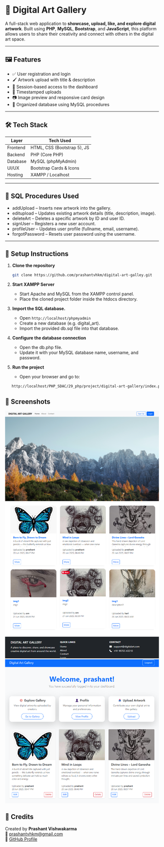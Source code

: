 # 🎨 Digital Art Gallery

A full-stack web application to **showcase, upload, like, and explore digital artwork**. Built using **PHP**, **MySQL**, **Bootstrap**, and **JavaScript**, this platform allows users to share their creativity and connect with others in the digital art space.

---

## 🖼️ Features

- ✅ User registration and login
- 🖌️ Artwork upload with title & description
- 🔐 Session-based access to the dashboard
- 📅 Timestamped uploads
- 📷 Image preview and responsive card design
- 📁 Organized database using MySQL procedures

---

## 🛠️ Tech Stack

| Layer    | Tech Used                   |
| -------- | --------------------------- |
| Frontend | HTML, CSS (Bootstrap 5), JS |
| Backend  | PHP (Core PHP)              |
| Database | MySQL (phpMyAdmin)          |
| UI/UX    | Bootstrap Cards & Icons     |
| Hosting  | XAMPP / Localhost           |

---

## 📁 SQL Procedures Used

- addUpload – Inserts new artwork into the gallery.
- editupload – Updates existing artwork details (title, description, image).
- deleteArt – Deletes a specific artwork by ID and user ID.
- signUser – Registers a new user account.
- profileUser – Updates user profile (fullname, email, username).
- forgotPassword – Resets user password using the username.

---

## 🚀 Setup Instructions

1. **Clone the repository**
   ```bash
   git clone https://github.com/prashantvhkm/digital-art-galley.git
   ```
2. **Start XAMPP Server**

   - Start Apache and MySQL from the XAMPP control panel.
   - Place the cloned project folder inside the htdocs directory.

3. **Import the SQL database.**

   - Open `http://localhost/phpmyadmin`
   - Create a new database (e.g. digital_art).
   - Import the provided db.sql file into that database.

4. **Configure the database connection**

   - Open the db.php file.
   - Update it with your MySQL database name, username, and password.

5. **Run the project**
   - Open your browser and go to:

```bash
   http://localhost/PHP_SDAC/29_php/project/digital-art-gallery/index.php
```

## 📸 Screenshots

![alt text](image.png)
![alt text](image-1.png)
![alt text](image-3.png)

## 🙌 Credits

Created by **Prashant Vishwakarma**  
📧 [prashantvhkm@gmail.com](mailto:prashantvhkm@gmail.com)  
🔗 [GitHub Profile](https://github.com/prashantvhkm)
